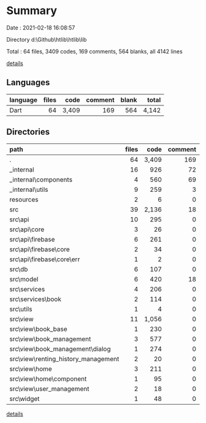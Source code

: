 # Summary

Date : 2021-02-18 16:08:57

Directory d:\Github\htlib\htlib\lib

Total : 64 files,  3409 codes, 169 comments, 564 blanks, all 4142 lines

[details](details.md)

## Languages
| language | files |  code | comment | blank | total |
| :------- | ----: | ----: | ------: | ----: | ----: |
| Dart     |    64 | 3,409 |     169 |   564 | 4,142 |

## Directories
| path                                | files |  code | comment | blank | total |
| :---------------------------------- | ----: | ----: | ------: | ----: | ----: |
| .                                   |    64 | 3,409 |     169 |   564 | 4,142 |
| _internal                           |    16 |   926 |      72 |   160 | 1,158 |
| _internal\components                |     4 |   560 |      69 |    85 |   714 |
| _internal\utils                     |     9 |   259 |       3 |    54 |   316 |
| resources                           |     2 |     6 |       0 |     4 |    10 |
| src                                 |    39 | 2,136 |      18 |   289 | 2,443 |
| src\api                             |    10 |   295 |       0 |    57 |   352 |
| src\api\core                        |     3 |    26 |       0 |    18 |    44 |
| src\api\firebase                    |     6 |   261 |       0 |    37 |   298 |
| src\api\firebase\core               |     2 |    34 |       0 |     7 |    41 |
| src\api\firebase\core\err           |     1 |     2 |       0 |     2 |     4 |
| src\db                              |     6 |   107 |       0 |    31 |   138 |
| src\model                           |     6 |   420 |      18 |    74 |   512 |
| src\services                        |     4 |   206 |       0 |    48 |   254 |
| src\services\book                   |     2 |   114 |       0 |    30 |   144 |
| src\utils                           |     1 |     4 |       0 |     1 |     5 |
| src\view                            |    11 | 1,056 |       0 |    74 | 1,130 |
| src\view\book_base                  |     1 |   230 |       0 |     8 |   238 |
| src\view\book_management            |     3 |   577 |       0 |    40 |   617 |
| src\view\book_management\dialog     |     1 |   274 |       0 |    13 |   287 |
| src\view\renting_history_management |     2 |    20 |       0 |     7 |    27 |
| src\view\home                       |     3 |   211 |       0 |    12 |   223 |
| src\view\home\component             |     1 |    95 |       0 |     5 |   100 |
| src\view\user_management            |     2 |    18 |       0 |     7 |    25 |
| src\widget                          |     1 |    48 |       0 |     4 |    52 |

[details](details.md)